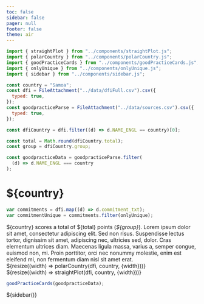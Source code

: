 ```yaml
---
toc: false
sidebar: false
pager: null
footer: false
theme: air
---
```


<head>
<link rel="stylesheet" href="../style.css">
<!-- sidebar -->
    <link
      rel="stylesheet"
      href="https://cdnjs.cloudflare.com/ajax/libs/font-awesome/6.4.0/css/all.min.css"
    />
    <link rel="stylesheet" href="../sidebar.css" />
</head>

<!-- back to root button -->

<a href="../" class="back-to-root">
  <span class="arrow"></span>
</a>

<!-- import components -->

```js
import { straightPlot } from "../components/straightPlot.js";
import { polarCountry } from "../components/polarCountry.js";
import { goodPracticeCards } from "../components/goodPracticeCards.js";
import { onlyUnique } from "../components/onlyUnique.js";
import { sidebar } from "../components/sidebar.js";
```

<!-- load countries -->

```js
const country = "Samoa";
const dfi = FileAttachment("../data/dfiFull.csv").csv({
  typed: true,
});
const goodpracticeParse = FileAttachment("../data/sources.csv").csv({
  typed: true,
});
```

<!-- calculate country specific data for intro -->

```js
const dfiCountry = dfi.filter((d) => d.NAME_ENGL == country)[0];
```

```js
const total = Math.round(dfiCountry.total);
const group = dfiCountry.group;
```

```js
const goodpracticeData = goodpracticeParse.filter(
  (d) => d.NAME_ENGL === country
);
```

<div class="hero">
  <h1>${country}</h1>
</div>

```js
var commitments = dfi.map((d) => d.commitment_txt);
var commitmentUnique = commitments.filter(onlyUnique);
```

<!-- text and polar -->

<div class="grid grid-cols-4">

<div class="card grid-col-1"></div>
<div class="card grid-col-2">
${country} scores a total of ${total} points (<i>${group}</i>). Lorem ipsum dolor sit amet, consectetur adipiscing elit. Sed non risus. Suspendisse lectus tortor, dignissim sit amet, adipiscing nec, ultricies sed, dolor. Cras elementum ultrices diam. Maecenas ligula massa, varius a, semper congue, euismod non, mi. Proin porttitor, orci nec nonummy molestie, enim est eleifend mi, non fermentum diam nisl sit amet erat. 
  </div>
  
<div class="card grid-col-3">
      ${resize((width) => polarCountry(dfi, country, {width}))}
  </div>

<div class="card grid-col-4"></div>

</div>

<!-- # Scores -->

  <div class="card size-full">
      ${resize((width) => straightPlot(dfi, country, {width}))}
    </div>

  <div id="goodpractice-section">
  </div>

```js
goodPracticeCards(goodpracticeData);
```

<!-- sidebar -->

<div>
    ${sidebar()}
</div>
